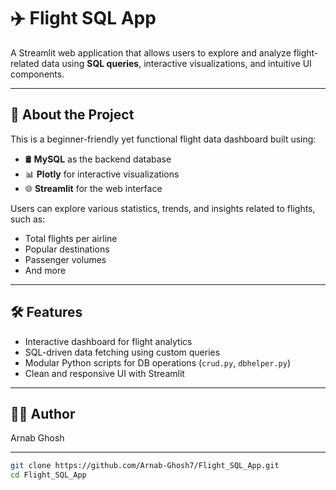 # ✈️ Flight SQL App

A Streamlit web application that allows users to explore and analyze flight-related data using **SQL queries**, interactive visualizations, and intuitive UI components.

---

## 📌 About the Project

This is a beginner-friendly yet functional flight data dashboard built using:

- 🛢️ **MySQL** as the backend database
- 📊 **Plotly** for interactive visualizations
- 🌐 **Streamlit** for the web interface

Users can explore various statistics, trends, and insights related to flights, such as:

- Total flights per airline
- Popular destinations
- Passenger volumes
- And more
---

## 🛠️ Features

- Interactive dashboard for flight analytics
- SQL-driven data fetching using custom queries
- Modular Python scripts for DB operations (`crud.py`, `dbhelper.py`)
- Clean and responsive UI with Streamlit

---

##  👨‍💻 Author
Arnab Ghosh

---

```bash
git clone https://github.com/Arnab-Ghosh7/Flight_SQL_App.git
cd Flight_SQL_App





